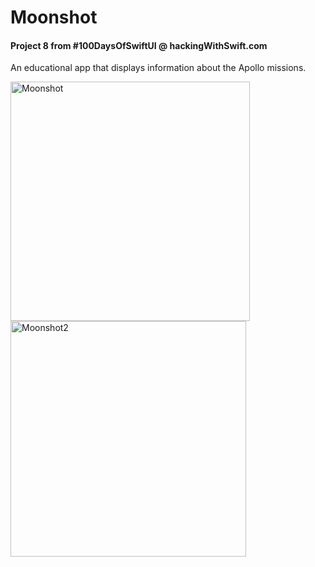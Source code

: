 # Moonshot

#### Project 8 from #100DaysOfSwiftUI @ hackingWithSwift.com

An educational app that displays information about the Apollo missions.


<img width="383" alt="Moonshot" src="https://user-images.githubusercontent.com/28959624/143392637-364e65ca-8739-4796-8d74-1a1ce7d81d22.png">

<img width="377" alt="Moonshot2" src="https://user-images.githubusercontent.com/28959624/143392650-63793391-0a88-4705-aa60-a96941ac15b9.png">
